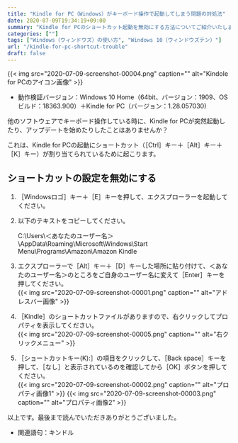 ```yaml
---
title: "Kindle for PC（Windows）がキーボード操作で起動してしまう問題の対処法"
date: 2020-07-09T19:34:19+09:00
summary: "Kindle for PCのショートカット起動を無効にする方法についてご紹介いたします。"
categories: [""]
tags: ["Windows（ウィンドウズ）の使い方", "Windows 10（ウィンドウズテン）"]
url: "/kindle-for-pc-shortcut-trouble"
draft: false
---
```


{{< img src="2020-07-09-screenshot-00004.png" caption="" alt="Kindole for PCのアイコン画像" >}}

- 動作検証バージョン：Windows 10 Home（64bit、バージョン：1909、OSビルド：18363.900）＋Kindle for PC（バージョン：1.28.057030)

他のソフトウェアでキーボード操作している時に、Kindle for PCが突然起動したり、アップデートを始めたりしたことはありませんか？

これは、Kindle for PCの起動にショートカット（［Ctrl］キー＋［Alt］キー＋［K］キー）が割り当てられているために起こります。

## ショートカットの設定を無効にする

1. ［Windowsロゴ］キー＋［E］キーを押して、エクスプローラーを起動してください。

2. 以下のテキストをコピーしてください。

    C:\Users\＜あなたのユーザー名＞\AppData\Roaming\Microsoft\Windows\Start Menu\Programs\Amazon\Amazon Kindle

3. エクスプローラーで［Alt］キー＋［D］キーした場所に貼り付けて、＜あなたのユーザー名＞のところをご自身のユーザー名に変えて［Enter］キーを押してください。  
{{< img src="2020-07-09-screenshot-00001.png" caption="" alt="アドレスバー画像" >}}

4. ［Kindle］のショートカットファイルがありますので、右クリックしてプロパティを表示してください。    
{{< img src="2020-07-09-screenshot-00005.png" caption="" alt="右クリックメニュー" >}}

5. ［ショートカットキー(K):］の項目をクリックして、［Back space］キーを押して、［なし］と表示されているのを確認してから［OK］ボタンを押してください。  
{{< img src="2020-07-09-screenshot-00002.png" caption="" alt="プロパティ画像1" >}}
{{< img src="2020-07-09-screenshot-00003.png" caption="" alt="プロパティ画像2" >}}

以上です。最後まで読んでいただきありがとうございました。

- 関連語句：キンドル
